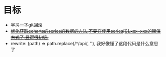 # 目标
- ~~[学习一下git回滚](./../front/git.md)~~
- ~~[优化获取echarts的series的数据的方法,不要在使用series[0].xxx=xxx的赋值方式了,显得很初级.](./../snippet/handsomecode.md)~~
- rewrite: (path) => path.replace(/^\/api/, ''), 我好像懂了这段代码是什么意思了